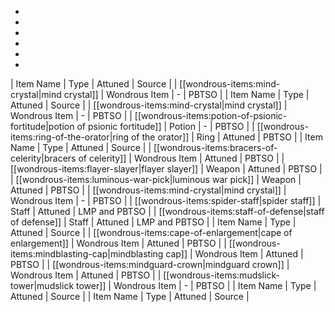 * 
* 
* 
* 
* 
* 
| Item Name | Type | Attuned | Source |
| [[wondrous-items:mind-crystal|mind crystal]] | Wondrous Item | - | PBTSO |
| Item Name | Type | Attuned | Source |
| [[wondrous-items:mind-crystal|mind crystal]] | Wondrous Item | - | PBTSO |
| [[wondrous-items:potion-of-psionic-fortitude|potion of psionic fortitude]] | Potion | - | PBTSO |
| [[wondrous-items:ring-of-the-orator|ring of the orator]] | Ring | Attuned | PBTSO |
| Item Name | Type | Attuned | Source |
| [[wondrous-items:bracers-of-celerity|bracers of celerity]] | Wondrous Item | Attuned | PBTSO |
| [[wondrous-items:flayer-slayer|flayer slayer]] | Weapon | Attuned | PBTSO |
| [[wondrous-items:luminous-war-pick|luminous war pick]] | Weapon | Attuned | PBTSO |
| [[wondrous-items:mind-crystal|mind crystal]] | Wondrous Item | - | PBTSO |
| [[wondrous-items:spider-staff|spider staff]] | Staff | Attuned | LMP and PBTSO |
| [[wondrous-items:staff-of-defense|staff of defense]] | Staff | Attuned | LMP and PBTSO |
| Item Name | Type | Attuned | Source |
| [[wondrous-items:cape-of-enlargement|cape of enlargement]] | Wondrous Item | Attuned | PBTSO |
| [[wondrous-items:mindblasting-cap|mindblasting cap]] | Wondrous Item | Attuned | PBTSO |
| [[wondrous-items:mindguard-crown|mindguard crown]] | Wondrous Item | Attuned | PBTSO |
| [[wondrous-items:mudslick-tower|mudslick tower]] | Wondrous Item | - | PBTSO |
| Item Name | Type | Attuned | Source |
| Item Name | Type | Attuned | Source |